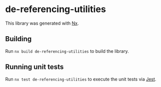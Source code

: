 # de-referencing-utilities

This library was generated with [Nx](https://nx.dev).

## Building

Run `nx build de-referencing-utilities` to build the library.

## Running unit tests

Run `nx test de-referencing-utilities` to execute the unit tests via [Jest](https://jestjs.io).
